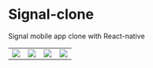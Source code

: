 # Signal-clone
Signal mobile app clone with React-native

<table>
  <tr>
    <td valign="top"><img src="https://user-images.githubusercontent.com/60651308/142190418-320d0930-f6a3-4821-b87b-897638480b04.png"/></td>
      <td valign="top"><img src="https://user-images.githubusercontent.com/60651308/142190586-c685e679-b8ae-41a3-9f3a-d2fd04eb105a.png"/></td>
    <td valign="top"><img src="https://user-images.githubusercontent.com/60651308/142190851-7a33c919-fdb8-41e9-8681-d835e7c261ca.png"/></td>
    <td valign="top"><img src="https://user-images.githubusercontent.com/60651308/142193828-c3be1795-b3bf-4db7-bddb-0ed8e3ca2758.png"/></td>

  </tr>
</table>
